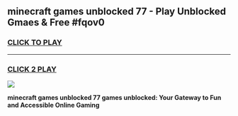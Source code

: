 
## minecraft games unblocked 77 - Play Unblocked Gmaes & Free #fqov0
<h3>
<a href="https://news.freeplayer.one?title=minecraft_games_unblocked_77&ref=24F">CLICK TO PLAY</a></h3>
<hr>

<h3>
<a href="https://news.freeplayer.one?title=minecraft_games_unblocked_77&ref=24F">CLICK 2 PLAY</a>
  
</h3>

<a href="https://news.freeplayer.one?title=minecraft_games_unblocked_77&ref=24F/"><img src="https://clearcache.store/games.png"></a>


**minecraft games unblocked 77 games unblocked: Your Gateway to Fun and Accessible Online Gaming**
